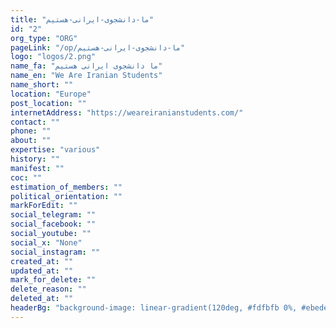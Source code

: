 ```yaml
---
title: "ما-دانشجوی-ایرانی-هستیم"
id: "2"
org_type: "ORG"
pageLink: "/op/ما-دانشجوی-ایرانی-هستیم"
logo: "logos/2.png"
name_fa: "ما دانشجوی ایرانی هستیم"
name_en: "We Are Iranian Students"
name_short: ""
location: "Europe"
post_location: ""
internetAddress: "https://weareiranianstudents.com/"
contact: ""
phone: ""
about: ""
expertise: "various"
history: ""
manifest: ""
coc: ""
estimation_of_members: ""
political_orientation: ""
markForEdit: ""
social_telegram: ""
social_facebook: ""
social_youtube: ""
social_x: "None"
social_instagram: ""
created_at: ""
updated_at: ""
mark_for_delete: ""
delete_reason: ""
deleted_at: ""
headerBg: "background-image: linear-gradient(120deg, #fdfbfb 0%, #ebedee 100%);"
---
```

